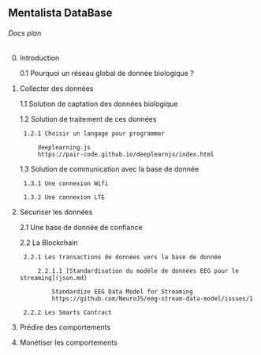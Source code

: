 ## Mentalista DataBase

###### Docs plan

0. Introduction

	0.1 Pourquoi un réseau global de donnée biologique ?

1. Collecter des données

	1.1 Solution de captation des données biologique

	1.2 Solution de traitement de ces données

		1.2.1 Choisir un langage pour programmer

			deeplearning.js
			https://pair-code.github.io/deeplearnjs/index.html

	1.3 Solution de communication avec la base de donnée

		1.3.1 Une connexion Wifi

		1.3.2 Une connexion LTE

2. Sécuriser les données

	2.1 Une base de donnée de confiance

	2.2 La Blockchain 

		2.2.1 Les transactions de données vers la base de donnée

			2.2.1.1 [Standardisation du modèle de données EEG pour le streaming](json.md)

				Standardize EEG Data Model for Streaming
				https://github.com/NeuroJS/eeg-stream-data-model/issues/1

		2.2.2 Les Smarts Contract

3. Prédire des comportements
	

4. Monétiser les comportements

